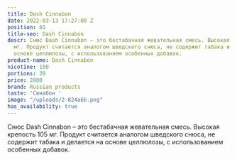 ```yaml
---
title: Dash Cinnabon
date: 2022-03-13 17:27:00 Z
position: 61
title-seo: Dash Cinnabon
descr: Снюс Dash Cinnabon – это бестабачная жевательная смесь. Высокая крепость 105
  мг. Продукт считается аналогом шведского снюса, не содержит табака и делается на
  основе целлюлозы, с использованием особенных добавок.
product-name: Dash Cinnabon
nicotine: 150
portions: 20
price: 2800
brand: Russian products
taste: 'Синабон '
image: "/uploads/2-824a6b.png"
has_availability: true
---
```


Снюс Dash Cinnabon – это бестабачная жевательная смесь. Высокая крепость 105 мг. Продукт считается аналогом шведского снюса, не содержит табака и делается на основе целлюлозы, с использованием особенных добавок.